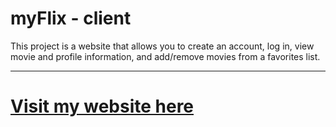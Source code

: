 <h1>myFlix - client </h1>
<p> This project is a website that allows you to create an account, log in, view movie and profile information, and add/remove movies from a favorites list.</p>
<hr/>
<h1><a href="k-michaels-my-flix.netlify.app">Visit my website here</a></h1>
